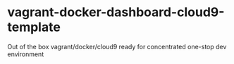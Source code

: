 # vagrant-docker-dashboard-cloud9-template
Out of the box vagrant/docker/cloud9 ready for concentrated one-stop dev environment
